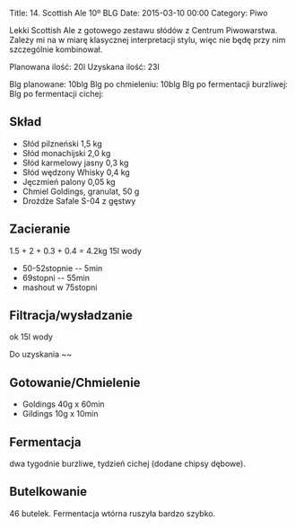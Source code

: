 Title: 14. Scottish Ale 10º BLG
Date: 2015-03-10 00:00
Category: Piwo


Lekki Scottish Ale z gotowego zestawu słódów z Centrum Piwowarstwa. Zależy mi na w miarę klasycznej interpretacji stylu, więc nie będę przy nim szczególnie kombinował.

Planowana ilość: 20l
Uzyskana ilość: 23l

Blg planowane: 10blg
Blg po chmieleniu: 10blg
Blg po fermentacji burzliwej:
Blg po fermentacji cichej:


## Skład

- Słód pilzneński 1,5 kg
- Słód monachijski 2,0 kg
- Słód karmelowy jasny 0,3 kg
- Słód wędzony Whisky 0,4 kg
- Jęczmień palony 0,05 kg
- Chmiel Goldings, granulat, 50 g
- Drożdże Safale S-04 z gęstwy

## Zacieranie

1.5 + 2 + 0.3 + 0.4 = 4.2kg
15l wody

- 50-52stopnie -- 5min
- 69stopni -- 55min
- mashout w 75stopni

## Filtracja/wysładzanie

ok 15l wody

Do uzyskania ~~

## Gotowanie/Chmielenie

- Goldings 40g x 60min
- Gildings 10g x 10min

## Fermentacja

dwa tygodnie burzliwe, tydzień cichej (dodane chipsy dębowe).

## Butelkowanie

46 butelek. Fermentacja wtórna ruszyła bardzo szybko.
